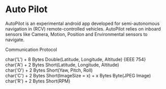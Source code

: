 # Auto Pilot

AutoPilot is an experimental android app developed for semi-autonomous navigation in (RCV) remote-controlled vehicles.
AutoPilot relies on inboard sensors like Camera, Motion, Position and Environmental sensors to navigate.

Communication Protocol

char('L') + 8 Bytes Double(Latitude, Longitude, Altitude) {IEEE 754}  
char('A') + 2 Bytes Short(Latitude, Longitude, Altitude)  
char('O') + 2 Bytes Short(Yaw, Pitch, Roll)  
char('C') + 2 Bytes Short(ImageSize = x) + x Bytes Byte(JPEG Image)  
char('R') + 2 Bytes Short(RPM)  

